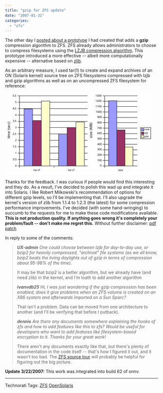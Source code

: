 ```yaml
---
title: "gzip for ZFS update"
date: "2007-01-31"
categories: 
  - "zfs"
---
```


The other day I [posted about a prototype](http://dtrace.org/blogs/ahl/a_little_zfs_hack) I had created that adds a **gzip** compression algorithm to ZFS. ZFS already allows administrators to choose to compress filesystems using the [LZJB compression algorithm](http://en.wikipedia.org/wiki/LZJB). This prototype introduced a more effective -- albeit more computationally expensive -- alternative based on [zlib](http://www.zlib.net/).

As an arbitrary measure, I used tar(1) to create and expand archives of an ON (Solaris kernel) source tree on ZFS filesystems compressed with lzjb and gzip algorithms as well as on an uncompressed ZFS filesystem for reference:

![](images/zfs_gzip.gif)

Thanks for the feedback. I was curious if people would find this interesting and they do. As a result, I've decided to polish this wad up and integrate it into Solaris. I like Robert Milkowski's recommendation of options for different gzip levels, so I'll be implementing that. I'll also upgrade the kernel's version of zlib from 1.1.4 to 1.2.3 (the latest) for some compression performance improvements. I've decided (with some hand-wringing) to succumb to the requests for me to make these code modifications available. **This is not production quality. If anything goes wrong it's completely your problem/fault -- don't make me regret this.** Without further disclaimer: [pdf](http://dtrace.org/resources/ahl/zfs_gzip.pdf) [patch](http://dtrace.org/resources/ahl/zfs_gzip.patch)

In reply to some of the comments:

> _**UX-admin** One could choose between lzjb for day-to-day use, or bzip2 for heavily compressed, "archival" file systems (as we all know, bzip2 beats the living daylights out of gzip in terms of compression about 95-98% of the time)._
> 
> It may be that bzip2 is a better algorithm, but we already have (and need zlib) in the kernel, and I'm loath to add another algorithm
> 
> _**ivanvdb25** Hi, I was just wondering if the gzip compression has been enabled, does it give problems when an ZFS volume is created on an X86 system and afterwards imported on a Sun Sparc?_
> 
> That isn't a problem. Data can be moved from one architecture to another (and I'll be verifying that before I putback).
> 
> _**dennis** Are there any documents somewhere explaining the hooks of zfs and how to add features like this to zfs? Would be useful for developers who want to add features like filesystem-based encryption to it. Thanks for your great work!_
> 
> There aren't any documents exactly like that, but there's plenty of documentation in the code itself -- that's how I figured it out, and it wasn't too bad. The [ZFS source tour](http://www.opensolaris.org/os/community/zfs/source) will probably be helpful for figuring out the big picture.

**Update 3/22/2007:** This work was integrated into build 62 of onnv.

* * *

Technorati Tags: [ZFS](http://technorati.com/tag/ZFS) [OpenSolaris](http://technorati.com/tag/OpenSolaris)

